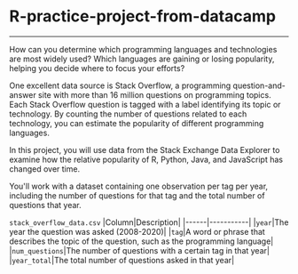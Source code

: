 # R-practice-project-from-datacamp

---

How can you determine which programming languages and technologies are most widely used? Which languages are gaining or losing popularity, helping you decide where to focus your efforts?

One excellent data source is Stack Overflow, a programming question-and-answer site with more than 16 million questions on programming topics. Each Stack Overflow question is tagged with a label identifying its topic or technology. By counting the number of questions related to each technology, you can estimate the popularity of different programming languages.

In this project, you will use data from the Stack Exchange Data Explorer to examine how the relative popularity of R, Python, Java, and JavaScript has changed over time.

You'll work with a dataset containing one observation per tag per year, including the number of questions for that tag and the total number of questions that year.

`stack_overflow_data.csv`
|Column|Description|
|------|-----------|
|`year`|The year the question was asked (2008-2020)|
|`tag`|A word or phrase that describes the topic of the question, such as the programming language|
|`num_questions`|The number of questions with a certain tag in that year|
|`year_total`|The total number of questions asked in that year|
